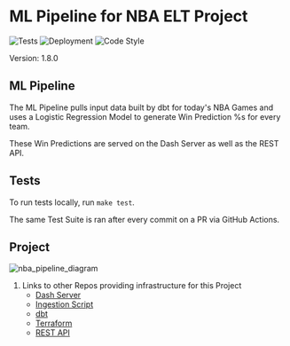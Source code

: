 # ML Pipeline for NBA ELT Project
![Tests](https://github.com/jyablonski/nba_elt_mlflow/actions/workflows/test.yml/badge.svg) ![Deployment](https://github.com/jyablonski/nba_elt_mlflow/actions/workflows/deploy.yml/badge.svg) ![Code Style](https://img.shields.io/badge/code%20style-black-000000.svg)

Version: 1.8.0

## ML Pipeline

The ML Pipeline pulls input data built by dbt for today's NBA Games and uses a Logistic Regression Model to generate Win Prediction %s for every team.

These Win Predictions are served on the Dash Server as well as the REST API.

## Tests
To run tests locally, run `make test`.

The same Test Suite is ran after every commit on a PR via GitHub Actions.

## Project
![nba_pipeline_diagram](https://github.com/jyablonski/nba_elt_mlflow/assets/16946556/b66284b0-147a-449c-98e4-5ac269cf5a55)

1. Links to other Repos providing infrastructure for this Project
    * [Dash Server](https://github.com/jyablonski/nba_elt_dashboard)
    * [Ingestion Script](https://github.com/jyablonski/nba_elt_ingestion)
    * [dbt](https://github.com/jyablonski/nba_elt_dbt)
    * [Terraform](https://github.com/jyablonski/aws_terraform)
    * [REST API](https://github.com/jyablonski/nba_elt_rest_api)
